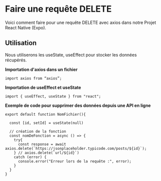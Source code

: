 # Faire une requête DELETE

Voici comment faire pour une requête DELETE avec axios dans notre Projet React Native (Expo).

## Utilisation

Nous utiliserons les useState, useEffect pour stocker les données récupérés.

**Importation d'axios dans un fichier**

```
import axios from “axios”;
```

**Importation de useEffect et useState**

```
import { useEffect, useState } from "react";
```

**Exemple de code pour supprimer des données depuis une API en ligne**

```
export default function NomFichier(){

  const [id, setId] = useState(null)

  // création de la fonction
  const nomDeFonction = async () => {
    try{
      const response = await axios.delete(`https://jsonplaceholder.typicode.com/posts/${id}`);
    } // axios.delete(`url/${id}`)
    catch (error) {
      console.error("Erreur lors de la requête :", error);
    }
  }
}
```